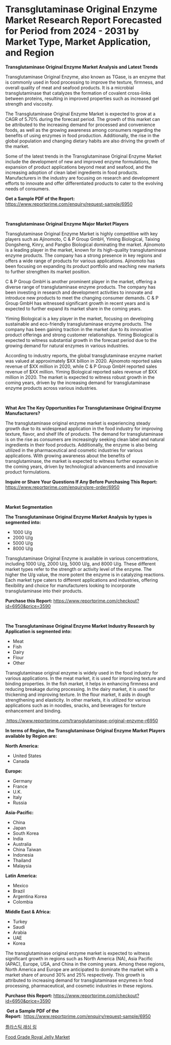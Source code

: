 <p><h1>Transglutaminase Original Enzyme Market Research Report Forecasted for Period from 2024 -  2031 by Market Type, Market Application, and Region</h1></p><p><strong>Transglutaminase Original Enzyme Market Analysis and Latest Trends</strong></p>
<p><p>Transglutaminase Original Enzyme, also known as TGase, is an enzyme that is commonly used in food processing to improve the texture, firmness, and overall quality of meat and seafood products. It is a microbial transglutaminase that catalyzes the formation of covalent cross-links between proteins, resulting in improved properties such as increased gel strength and viscosity.</p><p>The Transglutaminase Original Enzyme Market is expected to grow at a CAGR of 5.70% during the forecast period. The growth of this market can be attributed to the increasing demand for processed and convenience foods, as well as the growing awareness among consumers regarding the benefits of using enzymes in food production. Additionally, the rise in the global population and changing dietary habits are also driving the growth of the market.</p><p>Some of the latest trends in the Transglutaminase Original Enzyme Market include the development of new and improved enzyme formulations, the expansion of product applications beyond meat and seafood, and the increasing adoption of clean label ingredients in food products. Manufacturers in the industry are focusing on research and development efforts to innovate and offer differentiated products to cater to the evolving needs of consumers.</p></p>
<p><strong>Get a Sample PDF of the Report:&nbsp;</strong> <a href="https://www.reportprime.com/enquiry/request-sample/6950">https://www.reportprime.com/enquiry/request-sample/6950</a></p>
<p>&nbsp;</p>
<p><strong>Transglutaminase Original Enzyme Major Market Players</strong></p>
<p><p>Transglutaminase Original Enzyme Market is highly competitive with key players such as Ajinomoto, C & P Group GmbH, Yiming Biological, Taixing Dongsheng, Kinry, and Pangbo Biological dominating the market. Ajinomoto is a leading player in the market, known for its high-quality transglutaminase enzyme products. The company has a strong presence in key regions and offers a wide range of products for various applications. Ajinomoto has been focusing on expanding its product portfolio and reaching new markets to further strengthen its market position.</p><p>C & P Group GmbH is another prominent player in the market, offering a diverse range of transglutaminase enzyme products. The company has been investing in research and development activities to innovate and introduce new products to meet the changing consumer demands. C & P Group GmbH has witnessed significant growth in recent years and is expected to further expand its market share in the coming years.</p><p>Yiming Biological is a key player in the market, focusing on developing sustainable and eco-friendly transglutaminase enzyme products. The company has been gaining traction in the market due to its innovative product offerings and strong customer relationships. Yiming Biological is expected to witness substantial growth in the forecast period due to the growing demand for natural enzymes in various industries.</p><p>According to industry reports, the global transglutaminase enzyme market was valued at approximately $XX billion in 2020. Ajinomoto reported sales revenue of $XX million in 2020, while C & P Group GmbH reported sales revenue of $XX million. Yiming Biological reported sales revenue of $XX million in 2020. The market is expected to witness robust growth in the coming years, driven by the increasing demand for transglutaminase enzyme products across various industries.</p></p>
<p>&nbsp;</p>
<p><strong>What Are The Key Opportunities For Transglutaminase Original Enzyme Manufacturers?</strong></p>
<p><p>The transglutaminase original enzyme market is experiencing steady growth due to its widespread application in the food industry for improving texture, flavor, and shelf life of products. The demand for transglutaminase is on the rise as consumers are increasingly seeking clean label and natural ingredients in their food products. Additionally, the enzyme is also being utilized in the pharmaceutical and cosmetic industries for various applications. With growing awareness about the benefits of transglutaminase, the market is expected to witness further expansion in the coming years, driven by technological advancements and innovative product formulations.</p></p>
<p><strong>Inquire or Share Your Questions If Any Before Purchasing This Report:</strong> <a href="https://www.reportprime.com/enquiry/pre-order/6950">https://www.reportprime.com/enquiry/pre-order/6950</a></p>
<p>&nbsp;</p>
<p><strong>Market Segmentation</strong></p>
<p><strong>The Transglutaminase Original Enzyme Market Analysis by types is segmented into:</strong></p>
<p><ul><li>1000 U/g</li><li>2000 U/g</li><li>5000 U/g</li><li>8000 U/g</li></ul></p>
<p><p>Transglutaminase Original Enzyme is available in various concentrations, including 1000 U/g, 2000 U/g, 5000 U/g, and 8000 U/g. These different market types refer to the strength or activity level of the enzyme. The higher the U/g value, the more potent the enzyme is in catalyzing reactions. Each market type caters to different applications and industries, offering flexibility and choice for manufacturers looking to incorporate transglutaminase into their products.</p></p>
<p><strong>Purchase this Report:&nbsp;</strong><a href="https://www.reportprime.com/checkout?id=6950&price=3590">https://www.reportprime.com/checkout?id=6950&price=3590</a></p>
<p>&nbsp;</p>
<p><strong>The Transglutaminase Original Enzyme Market Industry Research by Application is segmented into:</strong></p>
<p><ul><li>Meat</li><li>Fish</li><li>Dairy</li><li>Flour</li><li>Other</li></ul></p>
<p><p>Transglutaminase original enzyme is widely used in the food industry for various applications. In the meat market, it is used for improving texture and binding properties. In the fish market, it helps in enhancing firmness and reducing breakage during processing. In the dairy market, it is used for thickening and improving texture. In the flour market, it aids in dough strengthening and elasticity. In other markets, it is utilized for various applications such as in noodles, snacks, and beverages for texture enhancement and binding.</p></p>
<p><a href="https://www.reportprime.com/transglutaminase-original-enzyme-r6950">&nbsp;https://www.reportprime.com/transglutaminase-original-enzyme-r6950</a></p>
<p><strong>In terms of Region, the Transglutaminase Original Enzyme Market Players available by Region are:</strong></p>
<p>
    <p> <strong> North America: </strong>
        <ul>
            <li>United States</li>
            <li>Canada</li>
        </ul>
        </p> 
    <p> <strong> Europe: </strong>
        <ul>
            <li>Germany</li>
            <li>France</li>
            <li>U.K.</li>
            <li>Italy</li>
            <li>Russia</li>
        </ul>
        </p> 
    <p> <strong> Asia-Pacific: </strong>
        <ul>
            <li>China</li>
            <li>Japan</li>
            <li>South Korea</li>
            <li>India</li>
            <li>Australia</li>
            <li>China Taiwan</li>
            <li>Indonesia</li>
            <li>Thailand</li>
            <li>Malaysia</li>
        </ul>
        </p> 
    <p> <strong> Latin America: </strong>
        <ul>
            <li>Mexico</li>
            <li>Brazil</li>
            <li>Argentina Korea</li>
            <li>Colombia</li>
        </ul>
        </p> 
    <p> <strong> Middle East & Africa: </strong>
        <ul>
            <li>Turkey</li>
            <li>Saudi</li>
            <li>Arabia</li>
            <li>UAE</li>
            <li>Korea</li>
        </ul>
    </p>
    </p>
<p><p>The transglutaminase original enzyme market is expected to witness significant growth in regions such as North America (NA), Asia Pacific (APAC), Europe, USA, and China in the coming years. Among these regions, North America and Europe are anticipated to dominate the market with a market share of around 30% and 25% respectively. This growth is attributed to increasing demand for transglutaminase enzymes in food processing, pharmaceutical, and cosmetic industries in these regions.</p></p>
<p><strong>Purchase this Report: </strong><a href="https://www.reportprime.com/checkout?id=6950&price=3590">https://www.reportprime.com/checkout?id=6950&price=3590</a></p>
<p>&nbsp;<strong>Get a Sample PDF of the Report:&nbsp;&nbsp;</strong><a href="https://www.reportprime.com/enquiry/request-sample/6950">https://www.reportprime.com/enquiry/request-sample/6950</a></p>
<p><strong></strong></p>
<p><p><a href="https://medium.com/@fly879567/%ED%94%8C%EB%9D%BC%EC%8A%A4%ED%8B%B1-%EB%9D%BC%EC%8B%9C%EA%B7%B8-%EB%A7%81-%EC%8B%9C%EC%9E%A5%EC%9D%80-%EC%8B%9C%EC%9E%A5-%EC%A0%90%EC%9C%A0%EC%9C%A8-%ED%81%AC%EA%B8%B0-%EB%B0%8F-2031%EB%85%84%EA%B9%8C%EC%A7%80-%EC%98%88%EC%B8%A1%EB%90%9C-%EC%98%88%EC%83%81%EC%9D%84-%EC%B4%88%EC%A0%90%EC%9C%BC%EB%A1%9C%ED%95%A9%EB%8B%88%EB%8B%A4-2a5ebc5e1896">플라스틱 래싱 링</a></p><p><a href="https://github.com/RichRobinson5/Market-Research-Report-List-4/blob/main/food-grade-royal-jelly-market.md">Food Grade Royal Jelly Market</a></p></p>